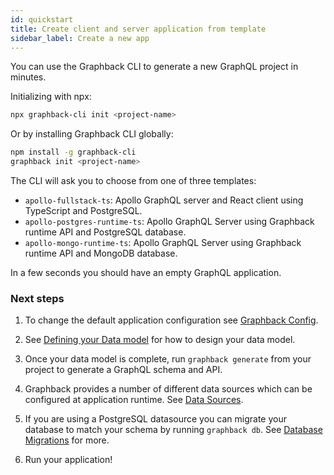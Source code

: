 ```yaml
---
id: quickstart
title: Create client and server application from template
sidebar_label: Create a new app
---
```


You can use the Graphback CLI to generate a new GraphQL project in minutes.

Initializing with npx:

```sh
npx graphback-cli init <project-name>
```

Or by installing Graphback CLI globally:

```sh
npm install -g graphback-cli
graphback init <project-name>
```

The CLI will ask you to choose from one of three templates:

- `apollo-fullstack-ts`: Apollo GraphQL server and React client using TypeScript and PostgreSQL.
- `apollo-postgres-runtime-ts`: Apollo GraphQL Server using Graphback runtime API and PostgreSQL database.
- `apollo-mongo-runtime-ts`: Apollo GraphQL Server using Graphback runtime API and MongoDB database.


In a few seconds you should have an empty GraphQL application.

### Next steps

1. To change the default application configuration see [Graphback Config](./config.md).

2. See [Defining your Data model](./datamodel.md) for how to design your data model.

3. Once your data model is complete, run `graphback generate` from your project to generate a GraphQL schema and API.

4. Graphback provides a number of different data sources which can be configured at application runtime. See [Data Sources](../db/datasources).

5. If you are using a PostgreSQL datasource you can migrate your database to match your schema by running `graphback db`. See [Database Migrations](../db/migrations.md) for more.

6. Run your application!